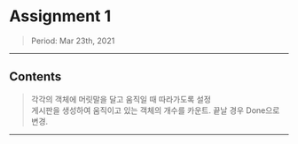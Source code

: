 # Assignment 1
> Period: Mar 23th, 2021
***

## Contents
> 각각의 객체에 머릿말을 달고 움직일 때 따라가도록 설정  
> 게시판을 생성하여 움직이고 있는 객체의 개수를 카운트. 끝날 경우 Done으로 변경.  
***
